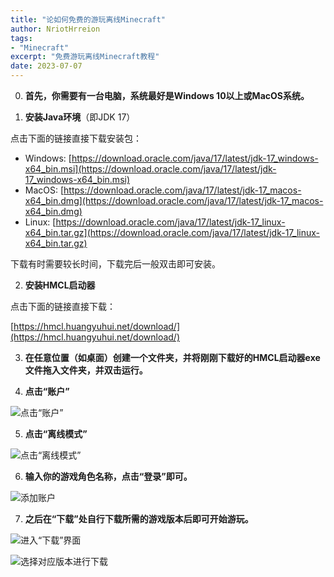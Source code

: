 ```yaml
---
title: "论如何免费的游玩离线Minecraft"
author: NriotHrreion
tags:
- "Minecraft"
excerpt: "免费游玩离线Minecraft教程"
date: 2023-07-07
---
```


0. **首先，你需要有一台电脑，系统最好是Windows 10以上或MacOS系统。**

1. **安装Java环境**（即JDK 17）

点击下面的链接直接下载安装包：

- Windows: [https://download.oracle.com/java/17/latest/jdk-17_windows-x64_bin.msi](https://download.oracle.com/java/17/latest/jdk-17_windows-x64_bin.msi)
- MacOS: [https://download.oracle.com/java/17/latest/jdk-17_macos-x64_bin.dmg](https://download.oracle.com/java/17/latest/jdk-17_macos-x64_bin.dmg)
- Linux: [https://download.oracle.com/java/17/latest/jdk-17_linux-x64_bin.tar.gz](https://download.oracle.com/java/17/latest/jdk-17_linux-x64_bin.tar.gz)

下载有时需要较长时间，下载完后一般双击即可安装。

2. **安装HMCL启动器**

点击下面的链接直接下载：

[https://hmcl.huangyuhui.net/download/](https://hmcl.huangyuhui.net/download/)

3. **在任意位置（如桌面）创建一个文件夹，并将刚刚下载好的HMCL启动器exe文件拖入文件夹，并双击运行。**

4. **点击“账户”**

![点击“账户”](/static/blog/img8.png)

5. **点击“离线模式”**

![点击“离线模式”](/static/blog/img9.png)

6. **输入你的游戏角色名称，点击“登录”即可。**

![添加账户](/static/blog/img10.png)

7. **之后在“下载”处自行下载所需的游戏版本后即可开始游玩。**

![进入“下载”界面](/static/blog/img11.png)

![选择对应版本进行下载](/static/blog/img12.png)
